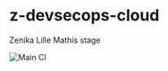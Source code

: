 # z-devsecops-cloud
Zenika Lille Mathis stage

![Main CI](https://github.com/mathis-tryla/z-devsecops-cloud/actions/workflows/main.yml/badge.svg?event=push)